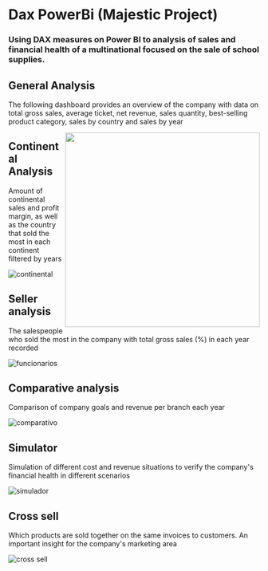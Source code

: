 # Dax PowerBi (Majestic Project)

### Using DAX measures on Power BI to analysis of sales and financial health of a multinational focused on the sale of school supplies.
 
## General Analysis

The following dashboard provides an overview of the company with data on total gross sales, average ticket, net revenue, sales quantity, best-selling product category, sales by country and sales by year
 
<img src="https://user-images.githubusercontent.com/101371267/172511646-9afa10c1-849c-4619-9df4-78d740fe4820.png" width="390" align="right">

## Continental Analysis

Amount of continental sales and profit margin, as well as the country that sold the most in each continent filtered by years

![continental](https://user-images.githubusercontent.com/101371267/172510172-de55ff90-19f1-4d17-9460-6d90cd025384.png)

## Seller analysis

The salespeople who sold the most in the company with total gross sales (%) in each year recorded

![funcionarios](https://user-images.githubusercontent.com/101371267/172510434-a80c64db-4b7f-4339-b81b-945e74362fec.png)

## Comparative analysis

Comparison of company goals and revenue per branch each year

![comparativo](https://user-images.githubusercontent.com/101371267/172510599-c1904e95-3ecb-4865-8d71-3a2c84464887.png)

## Simulator

Simulation of different cost and revenue situations to verify the company's financial health in different scenarios

![simulador](https://user-images.githubusercontent.com/101371267/172510814-54a8a951-536c-4daa-bc63-27140f44caa9.png)

## Cross sell

Which products are sold together on the same invoices to customers. An important insight for the company's marketing area

![cross sell](https://user-images.githubusercontent.com/101371267/172511001-c8964f89-a6ff-4874-acbd-1338823dfb0d.png)

